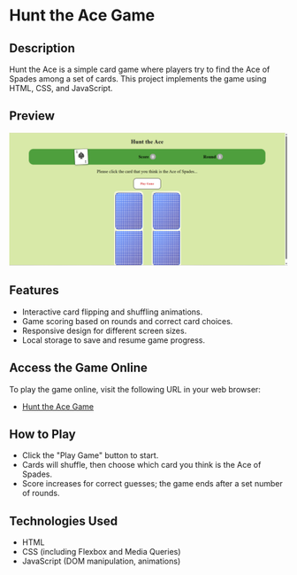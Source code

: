 # Hunt the Ace Game

## Description
Hunt the Ace is a simple card game where players try to find the Ace of Spades among a set of cards. This project implements the game using HTML, CSS, and JavaScript.

## Preview

![Hunt the Ace Screenshot](images/Screenshot2.png)

## Features
- Interactive card flipping and shuffling animations.
- Game scoring based on rounds and correct card choices.
- Responsive design for different screen sizes.
- Local storage to save and resume game progress.

## Access the Game Online
To play the game online, visit the following URL in your web browser:
- [Hunt the Ace Game](https://a-arti.github.io/Card--game/)

## How to Play
- Click the "Play Game" button to start.
- Cards will shuffle, then choose which card you think is the Ace of Spades.
- Score increases for correct guesses; the game ends after a set number of rounds.

## Technologies Used
- HTML
- CSS (including Flexbox and Media Queries)
- JavaScript (DOM manipulation, animations)
